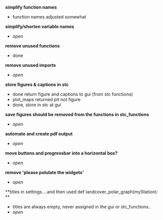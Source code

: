 **simplify function names**
- function names adjusted somewhat

**simplify/shorten variable names**
- *open*

**remove unused functions**
- done
        
**remove unused imports**
- *open*

**store figures & captions in stc**
- done return figure and captions to gui (from stc functions)
- plot_maps returned plt not figure
- done, store in stc at gui
    
**save figures should be removed from the functions in stc_functions**
- *open*

**automate and create pdf output**
- *open*

**move buttons and progressbar into a horizontal box?**
- *open*

**remove 'please polulate the widgets'**
- *open*

**titles in settings....and then used def landcover_polar_graph(myStation):  **
- titles are always empty, never assigned in the gui or stc_functions..
- *open*